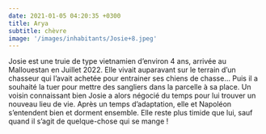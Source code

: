 ```yaml
---
date: 2021-01-05 04:20:35 +0300
title: Arya
subtitle: chèvre
image: '/images/inhabitants/Josie+8.jpeg'
---
```


Josie est une truie de type vietnamien d’environ 4 ans, arrivée au Mallouestan en Juillet 2022. Elle vivait auparavant sur le terrain d’un chasseur qui l’avait achetée pour entrainer ses chiens de chasse… Puis il a souhaité la tuer pour mettre des sangliers dans la parcelle à sa place. Un voisin connaissant bien Josie a alors négocié du temps pour lui trouver un nouveau lieu de vie. Après un temps d’adaptation, elle et Napoléon s’entendent bien et dorment ensemble. Elle reste plus timide que lui, sauf quand il s’agit de quelque-chose qui se mange !